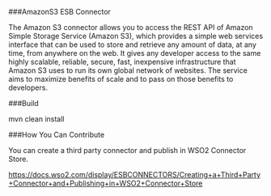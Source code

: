 ###AmazonS3 ESB Connector

The Amazon S3 connector allows you to access the REST API of Amazon Simple Storage Service (Amazon S3), which provides a simple web services interface that can be used to store and retrieve any amount of data, at any time, from anywhere on the web. It gives any developer access to the same highly scalable, reliable, secure, fast, inexpensive infrastructure that Amazon S3 uses to run its own global network of websites. The service aims to maximize benefits of scale and to pass on those benefits to developers.

###Build

mvn clean install

###How You Can Contribute

You can create a third party connector and publish in WSO2 Connector Store.

https://docs.wso2.com/display/ESBCONNECTORS/Creating+a+Third+Party+Connector+and+Publishing+in+WSO2+Connector+Store